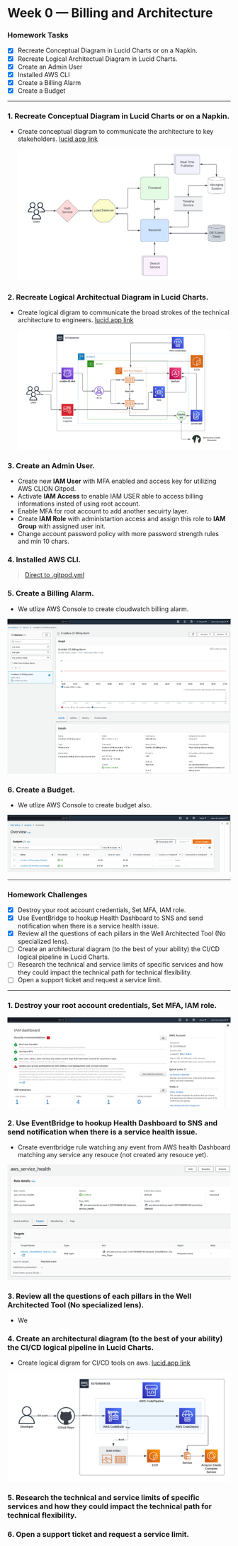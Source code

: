 # Week 0 — Billing and Architecture
### Homework Tasks
- [x] Recreate Conceptual Diagram in Lucid Charts or on a Napkin.
- [x] Recreate Logical Architectual Diagram in Lucid Charts.
- [x] Create an Admin User
- [x] Installed AWS CLI
- [x] Create a Billing Alarm
- [x] Create a Budget
---
### 1. Recreate Conceptual Diagram in Lucid Charts or on a Napkin.
- Create conceptual diagram to communicate the architecture to key stakeholders. [lucid.app link](https://lucid.app/lucidchart/528e2147-f727-422f-b5d2-7781c6539b58/edit?invitationId=inv_0b9d5529-b1f3-4ece-ae44-06c6bfce333f)
 
  ![conceptual diagram](/journal/screenshots/cruddur_conceptual_diagram.png)
  
### 2. Recreate Logical Architectual Diagram in Lucid Charts.
- Create logical digram to communicate the broad strokes  of the technical architecture to engineers. [lucid.app link](https://lucid.app/lucidchart/a732e814-2839-48ee-9ddd-7fd5d9593d1a/edit?invitationId=inv_cb5556ca-c556-4848-ba34-02e9ad45cdb6)

  ![logical diagram](/journal/screenshots/cruddur_logical_digram.png)
  
### 3. Create an Admin User.
- Create new **IAM User** with MFA enabled and access key for utilizing AWS CLION Gitpod.
- Activate **IAM Access** to enable IAM USER able to access billing informations insted of using root account.
- Enable MFA for root account to add another secuirty layer.
- Create **IAM Role** with administartion access and assign this role to **IAM Group** with assigned user init.
- Change account password policy with more password strength rules and min 10 chars.

### 4. Installed AWS CLI.

> [Direct to .gitpod.yml](/.gitpod.yml)

### 5. Create a Billing Alarm.
- We utlize AWS Console to create cloudwatch billing alarm.

![billing alarm](/journal/screenshots/week0_cloudwatch_alarm.png)

### 6. Create a Budget.
- We utlize AWS Console to create budget also.

![budget](/journal/screenshots/week0_budgets.png)

---

###  Homework Challenges
- [x] Destroy your root account credentials, Set MFA, IAM role.
- [x] Use EventBridge to hookup Health Dashboard to SNS and send notification when there is a service health issue.
- [x] Review all the questions of each pillars in the Well Architected Tool (No specialized lens).
- [ ] Create an architectural diagram (to the best of your ability) the CI/CD logical pipeline in Lucid Charts.
- [ ] Research the technical and service limits of specific services and how they could impact the technical path for technical flexibility. 
- [ ] Open a support ticket and request a service limit.
---
### 1. Destroy your root account credentials, Set MFA, IAM role.

![IAM](/journal/screenshots/iam.png)
   
  
 

### 2. Use EventBridge to hookup Health Dashboard to SNS and send notification when there is a service health issue.
  - Create eventbridge rule watching any event from AWS health Dashboard matching any service any resouce (not created any resouce yet).

  ![EventBridge](/journal/screenshots/eventbridge.png)
  
 
### 3. Review all the questions of each pillars in the Well Architected Tool (No specialized lens).
- We 





### 4. Create an architectural diagram (to the best of your ability) the CI/CD logical pipeline in Lucid Charts.  
  - Create logical digram for CI/CD tools on aws.  [lucid.app link](https://lucid.app/lucidchart/f67ad73b-363b-47f3-b7a5-5b37801a4b9a/edit?invitationId=inv_a3360ace-38a6-47a2-93f0-b7e780647a14)

  ![logical diagram](/journal/screenshots/cruddur_cicd_pipeline.png)
  
### 5. Research the technical and service limits of specific services and how they could impact the technical path for technical flexibility. 
### 6. Open a support ticket and request a service limit.
  

  
